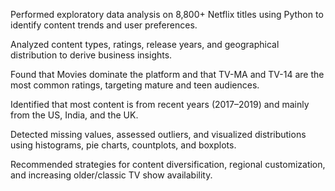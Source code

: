 Performed exploratory data analysis on 8,800+ Netflix titles using Python to identify content trends and user preferences.

Analyzed content types, ratings, release years, and geographical distribution to derive business insights.

Found that Movies dominate the platform and that TV-MA and TV-14 are the most common ratings, targeting mature and teen audiences.

Identified that most content is from recent years (2017–2019) and mainly from the US, India, and the UK.

Detected missing values, assessed outliers, and visualized distributions using histograms, pie charts, countplots, and boxplots.

Recommended strategies for content diversification, regional customization, and increasing older/classic TV show availability.
